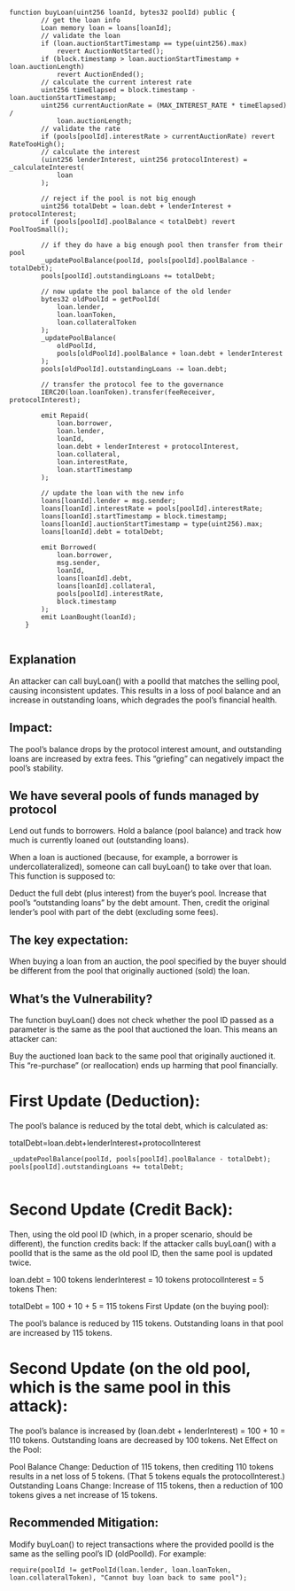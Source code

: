 
```solidity 

function buyLoan(uint256 loanId, bytes32 poolId) public {
        // get the loan info
        Loan memory loan = loans[loanId];
        // validate the loan
        if (loan.auctionStartTimestamp == type(uint256).max)
            revert AuctionNotStarted();
        if (block.timestamp > loan.auctionStartTimestamp + loan.auctionLength)
            revert AuctionEnded();
        // calculate the current interest rate
        uint256 timeElapsed = block.timestamp - loan.auctionStartTimestamp;
        uint256 currentAuctionRate = (MAX_INTEREST_RATE * timeElapsed) /
            loan.auctionLength;
        // validate the rate
        if (pools[poolId].interestRate > currentAuctionRate) revert RateTooHigh();
        // calculate the interest
        (uint256 lenderInterest, uint256 protocolInterest) = _calculateInterest(
            loan
        );

        // reject if the pool is not big enough
        uint256 totalDebt = loan.debt + lenderInterest + protocolInterest;
        if (pools[poolId].poolBalance < totalDebt) revert PoolTooSmall();

        // if they do have a big enough pool then transfer from their pool
        _updatePoolBalance(poolId, pools[poolId].poolBalance - totalDebt);
        pools[poolId].outstandingLoans += totalDebt;

        // now update the pool balance of the old lender
        bytes32 oldPoolId = getPoolId(
            loan.lender,
            loan.loanToken,
            loan.collateralToken
        );
        _updatePoolBalance(
            oldPoolId,
            pools[oldPoolId].poolBalance + loan.debt + lenderInterest
        );
        pools[oldPoolId].outstandingLoans -= loan.debt;

        // transfer the protocol fee to the governance
        IERC20(loan.loanToken).transfer(feeReceiver, protocolInterest);

        emit Repaid(
            loan.borrower,
            loan.lender,
            loanId,
            loan.debt + lenderInterest + protocolInterest,
            loan.collateral,
            loan.interestRate,
            loan.startTimestamp
        );

        // update the loan with the new info
        loans[loanId].lender = msg.sender;
        loans[loanId].interestRate = pools[poolId].interestRate;
        loans[loanId].startTimestamp = block.timestamp;
        loans[loanId].auctionStartTimestamp = type(uint256).max;
        loans[loanId].debt = totalDebt;

        emit Borrowed(
            loan.borrower,
            msg.sender,
            loanId,
            loans[loanId].debt,
            loans[loanId].collateral,
            pools[poolId].interestRate,
            block.timestamp
        );
        emit LoanBought(loanId);
    }


```


## Explanation

An attacker can call buyLoan() with a poolId that matches the selling pool, causing inconsistent updates. This results in a loss of pool balance and an increase in outstanding loans, which degrades the pool’s financial health.


## Impact:
The pool’s balance drops by the protocol interest amount, and outstanding loans are increased by extra fees. This “griefing” can negatively impact the pool’s stability.

## We have several pools of funds managed by protocol

Lend out funds to borrowers.
Hold a balance (pool balance) and track how much is currently loaned out (outstanding loans).

When a loan is auctioned (because, for example, a borrower is undercollateralized), someone can call buyLoan() to take over that loan. This function is supposed to:

Deduct the full debt (plus interest) from the buyer’s pool.
Increase that pool’s “outstanding loans” by the debt amount.
Then, credit the original lender’s pool with part of the debt (excluding some fees).

## The key expectation:
When buying a loan from an auction, the pool specified by the buyer should be different from the pool that originally auctioned (sold) the loan.

## What’s the Vulnerability?

The function buyLoan() does not check whether the pool ID passed as a parameter is the same as the pool that auctioned the loan. This means an attacker can:

Buy the auctioned loan back to the same pool that originally auctioned it.
This “re-purchase” (or reallocation) ends up harming that pool financially.

# First Update (Deduction):
The pool’s balance is reduced by the total debt, which is calculated as:

totalDebt=loan.debt+lenderInterest+protocolInterest
```solidity
_updatePoolBalance(poolId, pools[poolId].poolBalance - totalDebt);
pools[poolId].outstandingLoans += totalDebt;


```
# Second Update (Credit Back):

Then, using the old pool ID (which, in a proper scenario, should be different), the function credits back:
If the attacker calls buyLoan() with a poolId that is the same as the old pool ID, then the same pool is updated twice.

loan.debt = 100 tokens
lenderInterest = 10 tokens
protocolInterest = 5 tokens
Then:

totalDebt = 100 + 10 + 5 = 115 tokens
First Update (on the buying pool):

The pool’s balance is reduced by 115 tokens.
Outstanding loans in that pool are increased by 115 tokens.


# Second Update (on the old pool, which is the same pool in this attack):

The pool’s balance is increased by (loan.debt + lenderInterest) = 100 + 10 = 110 tokens.
Outstanding loans are decreased by 100 tokens.
Net Effect on the Pool:

Pool Balance Change:
Deduction of 115 tokens, then crediting 110 tokens results in a net loss of 5 tokens.
(That 5 tokens equals the protocolInterest.)
Outstanding Loans Change:
Increase of 115 tokens, then a reduction of 100 tokens gives a net increase of 15 tokens.

## Recommended Mitigation:

Modify buyLoan() to reject transactions where the provided poolId is the same as the selling pool’s ID (oldPoolId). For example:

```solidity 
require(poolId != getPoolId(loan.lender, loan.loanToken, loan.collateralToken), "Cannot buy loan back to same pool");


```




